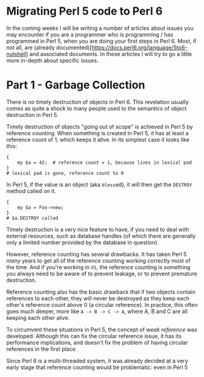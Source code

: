 Migrating Perl 5 code to Perl 6
===============================

In the coming weeks I will be writing a number of articles about issues you
may encounter if you are a programmer who is programming / has programmed
in Perl 5, when you are doing your first steps in Perl 6.  Most, if not all,
are (already documented)[https://docs.perl6.org/language/5to6-nutshell] and
associated documents.  In these articles I will try to go a little more
in-depth about specific issues.

Part 1 - Garbage Collection
===========================
There is *no* timely destruction of objects in Perl 6.  This revelation
usually comes as quite a shock to many people used to the semantics of
object destruction in Perl 5.

Timely destruction of objects "going out of scope" is achieved in Perl 5
by reference counting.  When something is created in Perl 5, it has at
least a reference count of 1, which keeps it alive.  In its simplest case
it looks like this:

    {
        my $a = 42;  # reference count = 1, because lives in lexical pad
    }
    # lexical pad is gone, reference count to 0

In Perl 5, if the value is an object (aka `bless`ed), it will then get the
`DESTROY` method called on it.

    {
        my $a = Foo->new;
    }
    # $a.DESTROY called

Timely destruction is a very nice feature to have, if you need to deal
with external resources, such as database handles (of which there are
generally only a limited number provided by the database in question).

However, reference counting has several drawbacks.  It has taken Perl 5
*many* years to get all of the reference counting working correctly most
of the time.  And if you're working in `XS`, the reference counting is
something you always need to be aware of to prevent leakage, or to prevent
premature destruction.

Reference counting also has the basic drawback that if two objects contain
references to each other, they will never be destroyed as they keep each
other's reference count above 0 (a circular reference).  In practice, this
often goes much deeper, more like `A -> B -> C -> A`, where A, B and C are
all keeping each other alive.

To circumvent these situations in Perl 5, the concept of *weak reference*
was developed.  Although this can fix the circular reference issue, it
has its performance implications, and doesn't fix the problem of having
circular references in the first place.

Since Perl 6 is a multi-threaded system, it was already decided at a very
early stage that reference counting would be problematic: even in Perl 5
